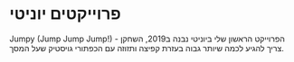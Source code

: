 # פרוייקטים יוניטי
Jumpy (Jump Jump Jump!) - הפרוייקט הראשון שלי ביוניטי
נבנה ב2019, השחקן צריך להגיע לכמה שיותר גבוה בעזרת קפיצה ותזוזה עם הכפתורי גויסטיק שעל המסך.
